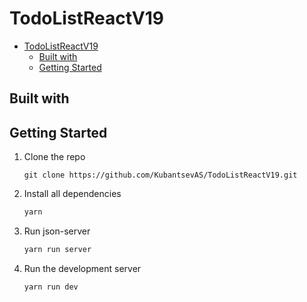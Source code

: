 # TodoListReactV19

- [TodoListReactV19](#todolistreactv19)
  - [Built with](#built-with)
  - [Getting Started](#getting-started)

## Built with

## Getting Started

1. Clone the repo

    ```git
    git clone https://github.com/KubantsevAS/TodoListReactV19.git
    ```

2. Install all dependencies

    ```sh
    yarn
    ```

3. Run json-server

    ```sh
    yarn run server
    ```

4. Run the development server

    ```sh
    yarn run dev
    ```
